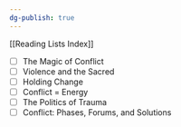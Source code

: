 ```yaml
---
dg-publish: true
---
```


[[Reading Lists Index]]

- [ ] The Magic of Conflict
- [ ] Violence and the Sacred
- [ ] Holding Change
- [ ] Conflict = Energy
- [ ] The Politics of Trauma
- [ ] Conflict: Phases, Forums, and Solutions